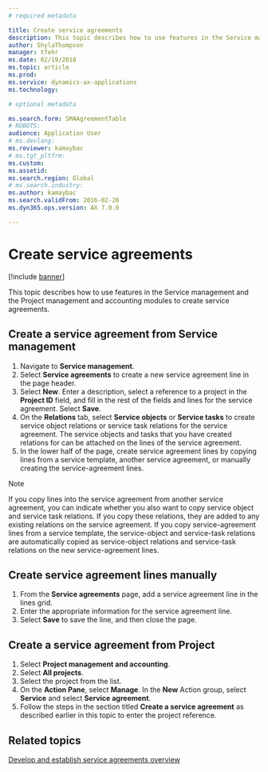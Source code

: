 ```yaml
---
# required metadata

title: Create service agreements
description: This topic describes how to use features in the Service management and the Project management and accounting modules to create service agreements.
author: ShylaThompson
manager: tfehr
ms.date: 02/19/2018
ms.topic: article
ms.prod: 
ms.service: dynamics-ax-applications
ms.technology: 

# optional metadata

ms.search.form: SMAAgreementTable
# ROBOTS: 
audience: Application User
# ms.devlang: 
ms.reviewer: kamaybac
# ms.tgt_pltfrm: 
ms.custom: 
ms.assetid: 
ms.search.region: Global
# ms.search.industry: 
ms.author: kamaybac
ms.search.validFrom: 2016-02-28
ms.dyn365.ops.version: AX 7.0.0

---
```


# Create service agreements

[!include [banner](../includes/banner.md)]

This topic describes how to use features in the Service management and the
Project management and accounting modules to create service agreements.

## Create a service agreement from Service management

1. Navigate to **Service management**.
2. Select **Service agreements** to create a new service agreement line in the page header. 
3. Select **New**. Enter a description, select a reference to a project in the **Project ID** field, and fill in the rest of the fields and lines for the service agreement. Select **Save**.
4. On the **Relations** tab, select **Service objects** or **Service tasks** to create service object relations or service task relations for the service agreement. The service objects and tasks that you have created relations for can be attached on the lines of the service agreement.
5. In the lower half of the page, create service agreement lines by copying lines from a service template, another service agreement,
or manually creating the service-agreement lines.

> [!NOTE]
> If you copy lines into the service agreement from another service agreement, you can indicate whether you also want to copy service object and service task relations. If you copy these relations, they are added to any existing relations on the service agreement. If you copy service-agreement lines from a service template, the service-object and service-task relations are automatically copied
as service-object relations and service-task relations on the new service-agreement lines.

## Create service agreement lines manually

1. From the **Service agreements** page, add a service agreement line in the lines grid. 
2. Enter the appropriate information for the service agreement line. 
3. Select **Save** to save the line, and then close the page.

## Create a service agreement from Project

1. Select **Project management and accounting**.
2. Select **All projects**.
3. Select the project from the list.
4. On the **Action Pane**, select **Manage**. In the **New** Action group, select **Service** and select **Service agreement**.
5. Follow the steps in the section titled **Create a service agreement** as described earlier in this topic to enter the project reference.


## Related topics

[Develop and establish service agreements overview](service-agreements.md)


